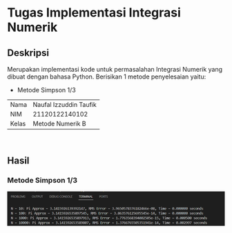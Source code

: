 # Tugas Implementasi Integrasi Numerik
## Deskripsi
Merupakan implementasi kode untuk permasalahan Integrasi Numerik yang dibuat dengan bahasa Python. Berisikan 1 metode penyelesaian yaitu:
- Metode Simpson 1/3 <br>

|   |   |
|---|---|
|Nama | Naufal Izzuddin Taufik |
|NIM | 21120122140102 |
|Kelas | Metode Numerik B| 
<br>

## Hasil
### Metode Simpson 1/3
![Metode Simpson 1/3](hasil/image.png)
